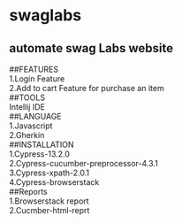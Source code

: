 # swaglabs
## automate swag Labs website
##FEATURES<br>
1.Login Feature<br>
2.Add to cart Feature for purchase an item<br>
##TOOLS<br>
Intellij IDE<br>
##LANGUAGE<br>
1.Javascript<br>
2.Gherkin<br>
##INSTALLATION<br>
1.Cypress-13.2.0<br>
2.Cypress-cucumber-preprocessor-4.3.1<br>
3.Cypress-xpath-2.0.1<br>
4.Cypress-browserstack<br>
##Reports<br>
1.Browserstack report<br>
2.Cucmber-html-reprt<br>
